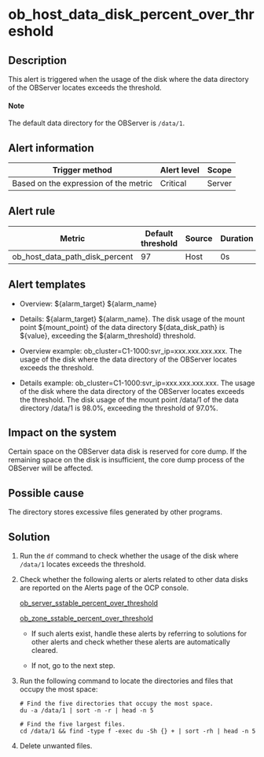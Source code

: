 ob_host_data_disk_percent_over_threshold
=============================================================



Description
--------------------------------

This alert is triggered when the usage of the disk where the data directory of the OBServer locates exceeds the threshold.

  <main id="notice" type='explain'>
    <h4>Note</h4>
    <p>The default data directory for the OBServer is <code>/data/1</code>.</p>
  </main>

Alert information
--------------------------------------



|            Trigger method             | Alert level | Scope  |
|---------------------------------------|-------------|--------|
| Based on the expression of the metric | Critical    | Server |



Alert rule
-------------------------------



|             Metric             | Default threshold | Source | Duration | Detection cycle | Elimination cycle |
|--------------------------------|-------------------|--------|----------|-----------------|-------------------|
| ob_host_data_path_disk_percent | 97                | Host   | 0s       | 10s             | 5 min             |



Alert templates
------------------------------------

* Overview: \${alarm_target} ${alarm_name}

* Details: \${alarm_target} \${alarm_name}. The disk usage of the mount point \${mount_point} of the data directory \${data_disk_path} is \${value}, exceeding the ${alarm_threshold} threshold.






<!-- -->

* Overview example: ob_cluster=C1-1000:svr_ip=xxx.xxx.xxx.xxx. The usage of the disk where the data directory of the OBServer locates exceeds the threshold.






<!-- -->

* Details example: ob_cluster=C1-1000:svr_ip=xxx.xxx.xxx.xxx. The usage of the disk where the data directory of the OBServer locates exceeds the threshold. The disk usage of the mount point /data/1 of the data directory /data/1 is 98.0%, exceeding the threshold of 97.0%.






Impact on the system
-----------------------------------------

Certain space on the OBServer data disk is reserved for core dump. If the remaining space on the disk is insufficient, the core dump process of the OBServer will be affected.

Possible cause
-----------------------------------

The directory stores excessive files generated by other programs.

Solution
-----------------------------

1. Run the `df` command to check whether the usage of the disk where `/data/1` locates exceeds the threshold.



2. Check whether the following alerts or alerts related to other data disks are reported on the Alerts page of the OCP console.

   [ob_server_sstable_percent_over_threshold](../200.ob-alert/2700.ob_server_sstable_percent_over_threshold-the-data-disk-usage-of-the-ob-server-exceeds.md)

   [ob_zone_sstable_percent_over_threshold](../200.ob-alert/3200.ob_zone_sstable_percent_over_threshold-the-partition-usage-of-data-disks-for-ob-clusters.md)
   * If such alerts exist, handle these alerts by referring to solutions for other alerts and check whether these alerts are automatically cleared.



   * If not, go to the next step.






3. Run the following command to locate the directories and files that occupy the most space:

   ```shell
   # Find the five directories that occupy the most space.
   du -a /data/1 | sort -n -r | head -n 5

   # Find the five largest files.
   cd /data/1 && find -type f -exec du -Sh {} + | sort -rh | head -n 5
   ```



4. Delete unwanted files.
